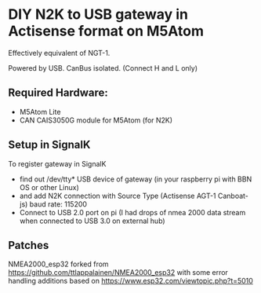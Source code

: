 # DIY N2K to USB gateway in Actisense format on M5Atom

Effectively equivalent of NGT-1.

Powered by USB. CanBus isolated. (Connect H and L only)

## Required Hardware:

- M5Atom Lite
- CAN CAIS3050G module for M5Atom (for N2K)

## Setup in SignalK

To register gateway in SignalK

- find out /dev/tty* USB device of gateway (in your raspberry pi with BBN OS or other Linux)
- and add N2K connection with Source Type (Actisense AGT-1 Canboat-js) baud rate: 115200
- Connect to USB 2.0 port on pi (I had drops of nmea 2000 data stream when connected to USB 3.0 on external hub)

## Patches

NMEA2000_esp32 forked from https://github.com/ttlappalainen/NMEA2000_esp32
with some error handling additions
based on https://www.esp32.com/viewtopic.php?t=5010
